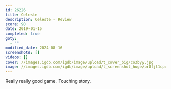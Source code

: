 ```yaml
---
id: 26226
title: Celeste
description: Celeste - Review
score: 90
date: 2019-01-15
completed: true
goty:
  - ""
modified_date: 2024-08-16
screenshots: []
videos: []
cover: //images.igdb.com/igdb/image/upload/t_cover_big/co3byy.jpg
image: //images.igdb.com/igdb/image/upload/t_screenshot_huge/pr8fjt1cpd5wcwbkgd2r.jpg
---
```

Really really good game. Touching story.